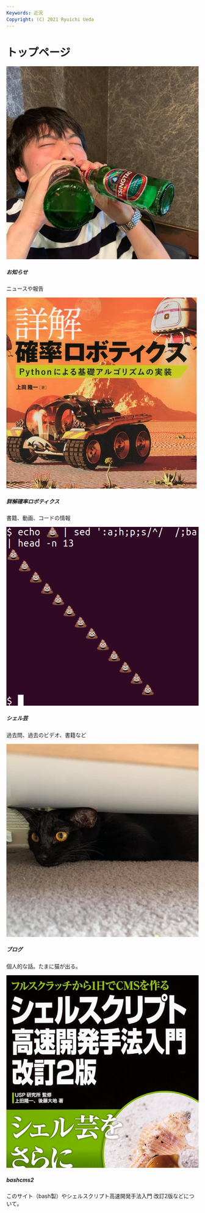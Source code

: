 ```yaml
---
Keywords: 近況
Copyright: (C) 2021 Ryuichi Ueda
---
```


# トップページ

<div class="card mb-3">
  <div class="row no-gutters">
    <div class="col-md-4">
        <a href="/?page=news"><img class="card-img-top" src="/pages/top/ueda.jpg" alt="my face"></a>
    </div>
    <div class="col-md-8">
      <div class="card-body">
        <h5 class="card-title">お知らせ</h5>
        <p class="card-text">ニュースや報告</p>
        <!--<p class="card-text"><small class="text-muted">Last updated 3 mins ago</small></p>-->
      </div>
    </div>
  </div>
</div>

<div class="card mb-3">
  <div class="row no-gutters">
    <div class="col-md-4">
        <a href="/?page=lnpr"><img class="card-img-top" src="/pages/top/lnpr.jpg" alt="prob robot"></a>
    </div>
    <div class="col-md-8">
      <div class="card-body">
        <h5 class="card-title">詳解確率ロボティクス</h5>
        <p class="card-text">書籍、動画、コードの情報</p>
        <!--<p class="card-text"><small class="text-muted">Last updated 3 mins ago</small></p>-->
      </div>
    </div>
  </div>
</div>

<div class="card mb-3">
  <div class="row no-gutters">
    <div class="col-md-4">
        <a href="/?page=01434"><img class="card-img-top" src="/pages/top/shellgei.png" alt="shellgei image"></a>
    </div>
    <div class="col-md-8">
      <div class="card-body">
        <h5 class="card-title">シェル芸</h5>
        <p class="card-text">過去問、過去のビデオ、書籍など</p>
        <!--<p class="card-text"><small class="text-muted">Last updated 3 mins ago</small></p>-->
      </div>
    </div>
  </div>
</div>

<div class="card mb-3">
  <div class="row no-gutters">
    <div class="col-md-4">
        <a href="/?post"><img class="card-img-top" src="/pages/top/cat1.jpg" alt="my face"></a>
    </div>
    <div class="col-md-8">
      <div class="card-body">
        <h5 class="card-title">ブログ</h5>
        <p class="card-text">個人的な話。たまに猫が出る。</p>
        <!--<p class="card-text"><small class="text-muted">Last updated 3 mins ago</small></p>-->
      </div>
    </div>
  </div>
</div>

<div class="card mb-3">
  <div class="row no-gutters">
    <div class="col-md-4">
        <a href="/?page=bashcms2"><img class="card-img-top" src="/pages/top/bashcms2.png" alt="bashcms2 book"></a>
    </div>
    <div class="col-md-8">
      <div class="card-body">
        <h5 class="card-title">bashcms2</h5>
        <p class="card-text">このサイト（bash製）やシェルスクリプト高速開発手法入門 改訂2版などについて。</p>
        <!--<p class="card-text"><small class="text-muted">Last updated 3 mins ago</small></p>-->
      </div>
    </div>
  </div>
</div>

